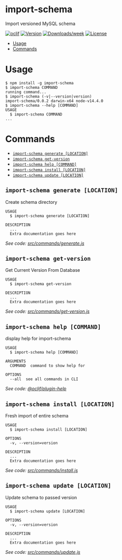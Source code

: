 import-schema
=============

Import versioned MySQL schema

[![oclif](https://img.shields.io/badge/cli-oclif-brightgreen.svg)](https://oclif.io)
[![Version](https://img.shields.io/npm/v/import-schema.svg)](https://npmjs.org/package/import-schema)
[![Downloads/week](https://img.shields.io/npm/dw/import-schema.svg)](https://npmjs.org/package/import-schema)
[![License](https://img.shields.io/npm/l/import-schema.svg)](https://github.com/oshtrak/import-schema/blob/master/package.json)

<!-- toc -->
* [Usage](#usage)
* [Commands](#commands)
<!-- tocstop -->
# Usage
<!-- usage -->
```sh-session
$ npm install -g import-schema
$ import-schema COMMAND
running command...
$ import-schema (-v|--version|version)
import-schema/0.0.2 darwin-x64 node-v14.4.0
$ import-schema --help [COMMAND]
USAGE
  $ import-schema COMMAND
...
```
<!-- usagestop -->
# Commands
<!-- commands -->
* [`import-schema generate [LOCATION]`](#import-schema-generate-location)
* [`import-schema get-version`](#import-schema-get-version)
* [`import-schema help [COMMAND]`](#import-schema-help-command)
* [`import-schema install [LOCATION]`](#import-schema-install-location)
* [`import-schema update [LOCATION]`](#import-schema-update-location)

## `import-schema generate [LOCATION]`

Create schema directory

```
USAGE
  $ import-schema generate [LOCATION]

DESCRIPTION
  ...
  Extra documentation goes here
```

_See code: [src/commands/generate.js](https://github.com/KierenBP/import-schema/blob/v0.0.2/src/commands/generate.js)_

## `import-schema get-version`

Get Current Version From Database

```
USAGE
  $ import-schema get-version

DESCRIPTION
  ...
  Extra documentation goes here
```

_See code: [src/commands/get-version.js](https://github.com/KierenBP/import-schema/blob/v0.0.2/src/commands/get-version.js)_

## `import-schema help [COMMAND]`

display help for import-schema

```
USAGE
  $ import-schema help [COMMAND]

ARGUMENTS
  COMMAND  command to show help for

OPTIONS
  --all  see all commands in CLI
```

_See code: [@oclif/plugin-help](https://github.com/oclif/plugin-help/blob/v3.2.0/src/commands/help.ts)_

## `import-schema install [LOCATION]`

Fresh import of entire schema

```
USAGE
  $ import-schema install [LOCATION]

OPTIONS
  -v, --version=version

DESCRIPTION
  ...
  Extra documentation goes here
```

_See code: [src/commands/install.js](https://github.com/KierenBP/import-schema/blob/v0.0.2/src/commands/install.js)_

## `import-schema update [LOCATION]`

Update schema to passed version

```
USAGE
  $ import-schema update [LOCATION]

OPTIONS
  -v, --version=version

DESCRIPTION
  ...
  Extra documentation goes here
```

_See code: [src/commands/update.js](https://github.com/KierenBP/import-schema/blob/v0.0.2/src/commands/update.js)_
<!-- commandsstop -->
